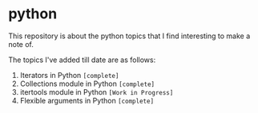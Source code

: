 # python 

This repository is about the python topics that I find interesting to make a note of.

The topics I've added till date are as follows:
1. Iterators in Python `[complete]`
2. Collections module in Python `[complete]`
3. itertools module in Python `[Work in Progress]`
4. Flexible arguments in Python `[complete]`